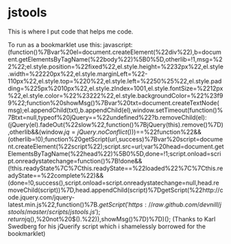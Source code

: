 jstools
=======

This is where I put code that helps me code. 

To run as a bookmarklet use this:
javascript:(function()%7Bvar%20el=document.createElement(%22div%22),b=document.getElementsByTagName(%22body%22)%5B0%5D,otherlib=!1,msg=%22%22;el.style.position=%22fixed%22,el.style.height=%2232px%22,el.style.width=%22220px%22,el.style.marginLeft=%22-110px%22,el.style.top=%220%22,el.style.left=%2250%25%22,el.style.padding=%225px%2010px%22,el.style.zIndex=1001,el.style.fontSize=%2212px%22,el.style.color=%22%23222%22,el.style.backgroundColor=%22%23f99%22;function%20showMsg()%7Bvar%20txt=document.createTextNode(msg);el.appendChild(txt),b.appendChild(el),window.setTimeout(function()%7Btxt=null,typeof%20jQuery==%22undefined%22?b.removeChild(el):(jQuery(el).fadeOut(%22slow%22,function()%7BjQuery(this).remove()%7D),otherlib&&(window.$jq=jQuery.noConflict()))%7D,2500)%7Dif(typeof%20jQuery!=%22undefined%22)return%20msg=%22This%20page%20already%20using%20jQuery%20v%22+jQuery.fn.jquery,showMsg();typeof%20$==%22function%22&&(otherlib=!0);function%20getScript(url,success)%7Bvar%20script=document.createElement(%22script%22);script.src=url;var%20head=document.getElementsByTagName(%22head%22)%5B0%5D,done=!1;script.onload=script.onreadystatechange=function()%7B!done&&(!this.readyState%7C%7Cthis.readyState==%22loaded%22%7C%7Cthis.readyState==%22complete%22)&&(done=!0,success(),script.onload=script.onreadystatechange=null,head.removeChild(script))%7D,head.appendChild(script)%7DgetScript(%22http://code.jquery.com/jquery-latest.min.js%22,function()%7B$.getScript('https://raw.github.com/devnill/jstools/master/scripts/jstools.js');return%20typeof%20jQuery==%22undefined%22?msg=%22Sorry,%20but%20jQuery%20was%20not%20able%20to%20load%22:(msg=%22This%20page%20is%20now%20jQuerified%20with%20v%22+jQuery.fn.jquery,otherlib&&(msg+=%22%20and%20noConflict().%20Use%20$jq(),%20not%20$().%22)),showMsg()%7D)%7D)();
(Thanks to Karl Swedberg for his jQuerify script which i shamelessly borrowed for the bookmarklet)